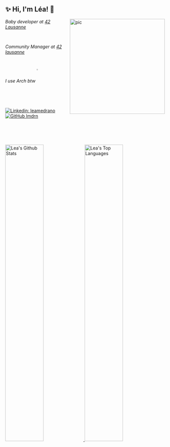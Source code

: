 <h2> ✨ Hi, I'm Léa! 🦄 </h2>
<a href="https://girhub.com/lmdrn"><img src="https://media.giphy.com/media/v1.Y2lkPTc5MGI3NjExNzUwdTJ2cWtoNG1nZ2JwcGZieTZwYzRlM3pqazJoOTcwYW9jcmlpZiZlcD12MV9pbnRlcm5hbF9naWZfYnlfaWQmY3Q9Zw/CuuSHzuc0O166MRfjt/giphy.gif" width="300" align="right" alt="pic"/></a>

<div><p><em>Baby developer at <a href="https://42lausanne.ch">42 Lausanne</a></em></p></div>
</br>

<div><p><em>Community Manager at <a href="https://42lausanne.ch">42 lausanne</a></em></p></div>
</br>
<div><p><em>I use Arch btw <img src="https://cdn0.iconfinder.com/data/icons/flat-round-system/512/archlinux-512.png" width="2%" align="center"></em></p></div>
</br>

[![Linkedin: leamedrano](https://img.shields.io/badge/-leamedrano-blue?style=flat-square&logo=Linkedin&logoColor=white&link=https://www.linkedin.com/in/leamedrano/)](https://www.linkedin.com/in/leamedrano/)
[![GitHub lmdrn](https://img.shields.io/github/followers/lmdrn?label=follow&style=social)](https://github.com/lmdrn)
</br>
</br>
</br>
</br>
</br>
<div>
  <a href="https://github.com/lmdrn"> 
    <img alt="Lea's Github Stats" src="https://denvercoder1-github-readme-stats.vercel.app/api?username=lmdrn&show_icons=true&count_private=true&theme=tokyonight&border_color=7F3FBF&bg_color=0D1117&title_color=F85D7F&icon_color=F8D866" width="49%"/>
  </a>
  <a href="https://github.com/lmdrn">
    <img alt="Lea's Top Languages" src="https://denvercoder1-github-readme-stats.vercel.app/api/top-langs/?username=lmdrn&langs_count=8&layout=compact&theme=tokyonight&border_color=7F3FBF&bg_color=0D1117&title_color=F85D7F&icon_color=F8D866" width="49%"/>
  </a>
</div>
